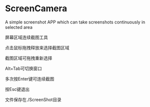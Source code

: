 # ScreenCamera
A simple screenshot APP which can take screenshots continuously in selected area

屏幕区域连续截图工具

点击鼠标拖拽释放来选择截图区域

截图区域可拖拽重新选择

Alt+Tab可切换窗口

多次按Enter键可连续截图

按Esc键退出

文件保存在./ScreenShot目录
